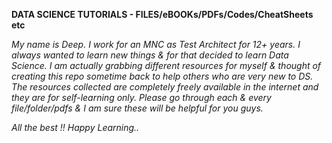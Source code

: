 **DATA SCIENCE TUTORIALS - FILES/eBOOKs/PDFs/Codes/CheatSheets etc** 

*My name is Deep. I work for an MNC as Test Architect for 12+ years. 
I always wanted to learn new things & for that decided to learn Data Science.
I am actually grabbing different resources for myself & thought of creating this repo sometime back to help others who are very new to DS.
The resources collected are completely freely available in the internet and they are for self-learning only.
Please go through each & every file/folder/pdfs & I am sure these will be helpful for you guys.*

*All the best !!*
*Happy Learning..*
